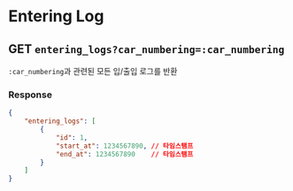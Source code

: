 # Entering Log

## GET `entering_logs?car_numbering=:car_numbering`

`:car_numbering`과 관련된 모든 입/출입 로그를 반환

### Response

```json
{
    "entering_logs": [
        {
            "id": 1,
            "start_at": 1234567890, // 타임스탬프
            "end_at": 1234567890    // 타임스탬프
        }
    ]
}
```
